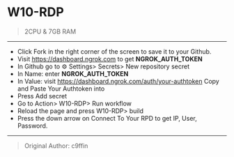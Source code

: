 # W10-RDP
> 2CPU & 7GB RAM
***
* Click Fork in the right corner of the screen to save it to your Github.
* Visit https://dashboard.ngrok.com to get **NGROK_AUTH_TOKEN**
* In Github go to ⚙ Settings> Secrets> New repository secret
* In Name: enter **NGROK_AUTH_TOKEN**
* In Value: visit https://dashboard.ngrok.com/auth/your-authtoken Copy and Paste Your Authtoken into
* Press Add secret
* Go to Action> W10-RDP> Run workflow
* Reload the page and press W10-RDP> build
* Press the down arrow on Connect To Your RPD to get IP, User, Password.
***
> Original Author: c9ffin

